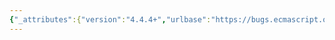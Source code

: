 ```yaml
---
{"_attributes":{"version":"4.4.4+","urlbase":"https://bugs.ecmascript.org/","maintainer":"dherman@mozilla.com"},"bug":{"bug_id":1137,"creation_ts":"2012-12-19 00:12:00 -0800","short_desc":"U+200B must be considered a whitespace character.","delta_ts":"2013-10-30 09:54:30 -0700","product":"Test262","component":"ECMA-262 Tests","version":"unspecified","rep_platform":"All","op_sys":"All","bug_status":"IN_PROGRESS","priority":"Normal","bug_severity":"normal","everconfirmed":true,"reporter":{"uid":"sof","name":"sof"},"assigned_to":{"uid":"trbaker","name":"Trevor Baker"},"cc":["brterlso","mathias","trbaker"],"long_desc":[{"commentid":3029,"comment_count":0,"who":{"uid":"sof","name":"sof"},"bug_when":"2012-12-19 00:12:49 -0800","thetext":"Tests S15.10.2.12_A1_T1 and S15.10.2.12_A2_T1 require that U+200B is not considered a whitespace character.\n\nSection 7.2 (White Space) of the ES5.1 spec states the following,\n\n\"ECMAScript implementations must recognize all of the white space characters defined in Unicode 3.0. Later editions of the Unicode Standard may define other white space characters. ECMAScript implementations may recognise white space characters from later editions of the Unicode Standard.\"\n\nU+200B (Zero Width Space) belongs to category Cf in Unicode 4.0.1 and later. Prior to that it belonged to category Zs (Space). Hence, U+200B should be considered a whitespace character by a conformant implementation.\n\n(Opera's Carakan is one implementation that follows the above requirement.)"},{"commentid":3716,"comment_count":1,"attachid":"34","who":{"uid":"trbaker","name":"Trevor Baker"},"bug_when":"2013-05-08 09:58:21 -0700","thetext":"Created attachment 34\ntreat u200B ZWSP as whitespace\n\nAs noted earlier this change fails with jsc, spidermonkey and v8.\n\n@sof, please review this patch and let me know if it is what you envisioned."},{"commentid":4028,"comment_count":2,"who":{"uid":"sof","name":"sof"},"bug_when":"2013-05-16 04:20:10 -0700","thetext":"Thanks Trevor; yes, shifting U+200B from S15*A1_T1.js to S15*A2_T1.js is what I had in mind."},{"commentid":4059,"comment_count":3,"who":{"uid":"trbaker","name":"Trevor Baker"},"bug_when":"2013-05-17 07:48:33 -0700","thetext":"4.0.1 was published in March 2004!  Does anyone know if there are bugs logged against jsc, v8 and spidermonkey for this issue?  \n\nhttp://www.unicode.org/history/publicationdates.html"},{"commentid":4060,"comment_count":4,"who":{"uid":"trbaker","name":"Trevor Baker"},"bug_when":"2013-05-17 08:38:54 -0700","thetext":"I suppose whether implementations are passing or failing a test shouldn't be a consideration when it comes to correctness.\n\n@Brian, how has situations like this been handled in the past?  Should this land and let the implementers deal this their new failure as they see fit?"}],"attachment":[{"_attributes":{"isobsolete":"0","ispatch":"1"},"attachid":"34","date":"2013-05-08 09:58:00 -0700","delta_ts":"2013-05-08 09:58:21 -0700","desc":"treat u200B ZWSP as whitespace","filename":"bug1137.patch","type":"text/plain","size":"13389","attacher":{"_attributes":{"name":"Trevor Baker"},"_text":"trbaker"},"data":{"_attributes":{"encoding":"base64"},"_text":"ZGlmZiAtciAyOTY1ZWU2NThmODEgLXIgZTY1ZjAxZTkxMWJmIHRlc3Qvc3VpdGUvY2gxNS8xNS4x\nMC8xNS4xMC4yLzE1LjEwLjIuMTIvUzE1LjEwLjIuMTJfQTFfVDEuanMKLS0tIGEvdGVzdC9zdWl0\nZS9jaDE1LzE1LjEwLzE1LjEwLjIvMTUuMTAuMi4xMi9TMTUuMTAuMi4xMl9BMV9UMS5qcwlXZWQg\nTWF5IDA4IDExOjQyOjIxIDIwMTMgLTA0MDAKKysrIGIvdGVzdC9zdWl0ZS9jaDE1LzE1LjEwLzE1\nLjEwLjIvMTUuMTAuMi4xMi9TMTUuMTAuMi4xMl9BMV9UMS5qcwlXZWQgTWF5IDA4IDEyOjUxOjIy\nIDIwMTMgLTA0MDAKQEAgLTc2LDcgKzc2LDcgQEAKIHZhciBpOCA9ICIiOwogZm9yICh2YXIgaiA9\nIDgxOTI7IGogPCA5MjE2OyBqKyspCiAgIGk4ICs9IFN0cmluZy5mcm9tQ2hhckNvZGUoaik7Ci12\nYXIgbzggPSAiXHUyMDBCXHUyMDBDXHUyMDBEXHUyMDBFXHUyMDBGXHUyMDEwXHUyMDExXHUyMDEy\nXHUyMDEzXHUyMDE0XHUyMDE1XHUyMDE2XHUyMDE3XHUyMDE4XHUyMDE5XHUyMDFBXHUyMDFCXHUy\nMDFDXHUyMDFEXHUyMDFFXHUyMDFGXHUyMDIwXHUyMDIxXHUyMDIyXHUyMDIzXHUyMDI0XHUyMDI1\nXHUyMDI2XHUyMDI3XHUyMDJBXHUyMDJCXHUyMDJDXHUyMDJEXHUyMDJFXHUyMDMwXHUyMDMxXHUy\nMDMyXHUyMDMzXHUyMDM0XHUyMDM1XHUyMDM2XHUyMDM3XHUyMDM4XHUyMDM5XHUyMDNBXHUyMDNC\nXHUyMDNDXHUyMDNEXHUyMDNFXHUyMDNGXHUyMDQwXHUyMDQxXHUyMDQyXHUyMDQzXHUyMDQ0XHUy\nMDQ1XHUyMDQ2XHUyMDQ3XHUyMDQ4XHUyMDQ5XHUyMDRBXHUyMDRCXHUyMDRDXHUyMDREXHUyMDRF\nXHUyMDRGXHUyMDUwXHUyMDUxXHUyMDUyXHUyMDUzXHUyMDU0XHUyMDU1XHUyMDU2XHUyMDU3XHUy\nMDU4XHUyMDU5XHUyMDVBXHUyMDVCXHUyMDVDXHUyMDVEXHUyMDVFXHUyMDYwXHUyMDYxXHUyMDYy\nXHUyMDYzXHUyMDY0XHUyMDY1XHUyMDY2XHUyMDY3XHUyMDY4XHUyMDY5XHUyMDZBXHUyMDZCXHUy\nMDZDXHUyMDZEXHUyMDZFXHUyMDZGXHUyMDcwXHUyMDcxXHUyMDcyXHUyMDczXHUyMDc0XHUyMDc1\nXHUyMDc2XHUyMDc3XHUyMDc4XHUyMDc5XHUyMDdBXHUyMDdCXHUyMDdDXHUyMDdEXHUyMDdFXHUy\nMDdGXHUyMDgwXHUyMDgxXHUyMDgyXHUyMDgzXHUyMDg0XHUyMDg1XHUyMDg2XHUyMDg3XHUyMDg4\nXHUyMDg5XHUyMDhBXHUyMDhCXHUyMDhDXHUyMDhEXHUyMDhFXHUyMDhGXHUyMDkwXHUyMDkxXHUy\nMDkyXHUyMDkzXHUyMDk0XHUyMDk1XHUyMDk2XHUyMDk3XHUyMDk4XHUyMDk5XHUyMDlBXHUyMDlC\nXHUyMDlDXHUyMDlEXHUyMDlFXHUyMDlGXHUyMEEwXHUyMEExXHUyMEEyXHUyMEEzXHUyMEE0XHUy\nMEE1XHUyMEE2XHUyMEE3XHUyMEE4XHUyMEE5XHUyMEFBXHUyMEFCXHUyMEFDXHUyMEFEXHUyMEFF\nXHUyMEFGXHUyMEIwXHUyMEIxXHUyMEIyXHUyMEIzXHUyMEI0XHUyMEI1XHUyMEI2XHUyMEI3XHUy\nMEI4XHUyMEI5XHUyMEJBXHUyMEJCXHUyMEJDXHUyMEJEXHUyMEJFXHUyMEJGXHUyMEMwXHUyMEMx\nXHUyMEMyXHUyMEMzXHUyMEM0XHUyMEM1XHUyMEM2XHUyMEM3XHUyMEM4XHUyMEM5XHUyMENBXHUy\nMENCXHUyMENDXHUyMENEXHUyMENFXHUyMENGXHUyMEQwXHUyMEQxXHUyMEQyXHUyMEQzXHUyMEQ0\nXHUyMEQ1XHUyMEQ2XHUyMEQ3XHUyMEQ4XHUyMEQ5XHUyMERBXHUyMERCXHUyMERDXHUyMEREXHUy\nMERFXHUyMERGXHUyMEUwXHUyMEUxXHUyMEUyXHUyMEUzXHUyMEU0XHUyMEU1XHUyMEU2XHUyMEU3\nXHUyMEU4XHUyMEU5XHUyMEVBXHUyMEVCXHUyMEVDXHUyMEVEXHUyMEVFXHUyMEVGXHUyMEYwXHUy\nMEYxXHUyMEYyXHUyMEYzXHUyMEY0XHUyMEY1XHUyMEY2XHUyMEY3XHUyMEY4XHUyMEY5XHUyMEZB\nXHUyMEZCXHUyMEZDXHUyMEZEXHUyMEZFXHUyMEZGXHUyMTAwXHUyMTAxXHUyMTAyXHUyMTAzXHUy\nMTA0XHUyMTA1XHUyMTA2XHUyMTA3XHUyMTA4XHUyMTA5XHUyMTBBXHUyMTBCXHUyMTBDXHUyMTBE\nXHUyMTBFXHUyMTBGXHUyMTEwXHUyMTExXHUyMTEyXHUyMTEzXHUyMTE0XHUyMTE1XHUyMTE2XHUy\nMTE3XHUyMTE4XHUyMTE5XHUyMTFBXHUyMTFCXHUyMTFDXHUyMTFEXHUyMTFFXHUyMTFGXHUyMTIw\nXHUyMTIxXHUyMTIyXHUyMTIzXHUyMTI0XHUyMTI1XHUyMTI2XHUyMTI3XHUyMTI4XHUyMTI5XHUy\nMTJBXHUyMTJCXHUyMTJDXHUyMTJEXHUyMTJFXHUyMTJGXHUyMTMwXHUyMTMxXHUyMTMyXHUyMTMz\nXHUyMTM0XHUyMTM1XHUyMTM2XHUyMTM3XHUyMTM4XHUyMTM5XHUyMTNBXHUyMTNCXHUyMTNDXHUy\nMTNEXHUyMTNFXHUyMTNGXHUyMTQwXHUyMTQxXHUyMTQyXHUyMTQzXHUyMTQ0XHUyMTQ1XHUyMTQ2\nXHUyMTQ3XHUyMTQ4XHUyMTQ5XHUyMTRBXHUyMTRCXHUyMTRDXHUyMTREXHUyMTRFXHUyMTRGXHUy\nMTUwXHUyMTUxXHUyMTUyXHUyMTUzXHUyMTU0XHUyMTU1XHUyMTU2XHUyMTU3XHUyMTU4XHUyMTU5\nXHUyMTVBXHUyMTVCXHUyMTVDXHUyMTVEXHUyMTVFXHUyMTVGXHUyMTYwXHUyMTYxXHUyMTYyXHUy\nMTYzXHUyMTY0XHUyMTY1XHUyMTY2XHUyMTY3XHUyMTY4XHUyMTY5XHUyMTZBXHUyMTZCXHUyMTZD\nXHUyMTZEXHUyMTZFXHUyMTZGXHUyMTcwXHUyMTcxXHUyMTcyXHUyMTczXHUyMTc0XHUyMTc1XHUy\nMTc2XHUyMTc3XHUyMTc4XHUyMTc5XHUyMTdBXHUyMTdCXHUyMTdDXHUyMTdEXHUyMTdFXHUyMTdG\nXHUyMTgwXHUyMTgxXHUyMTgyXHUyMTgzXHUyMTg0XHUyMTg1XHUyMTg2XHUyMTg3XHUyMTg4XHUy\nMTg5XHUyMThBXHUyMThCXHUyMThDXHUyMThEXHUyMThFXHUyMThGXHUyMTkwXHUyMTkxXHUyMTky\nXHUyMTkzXHUyMTk0XHUyMTk1XHUyMTk2XHUyMTk3XHUyMTk4XHUyMTk5XHUyMTlBXHUyMTlCXHUy\nMTlDXHUyMTlEXHUyMTlFXHUyMTlGXHUyMUEwXHUyMUExXHUyMUEyXHUyMUEzXHUyMUE0XHUyMUE1\nXHUyMUE2XHUyMUE3XHUyMUE4XHUyMUE5XHUyMUFBXHUyMUFCXHUyMUFDXHUyMUFEXHUyMUFFXHUy\nMUFGXHUyMUIwXHUyMUIxXHUyMUIyXHUyMUIzXHUyMUI0XHUyMUI1XHUyMUI2XHUyMUI3XHUyMUI4\nXHUyMUI5XHUyMUJBXHUyMUJCXHUyMUJDXHUyMUJEXHUyMUJFXHUyMUJGXHUyMUMwXHUyMUMxXHUy\nMUMyXHUyMUMzXHUyMUM0XHUyMUM1XHUyMUM2XHUyMUM3XHUyMUM4XHUyMUM5XHUyMUNBXHUyMUNC\nXHUyMUNDXHUyMUNEXHUyMUNFXHUyMUNGXHUyMUQwXHUyMUQxXHUyMUQyXHUyMUQzXHUyMUQ0XHUy\nMUQ1XHUyMUQ2XHUyMUQ3XHUyMUQ4XHUyMUQ5XHUyMURBXHUyMURCXHUyMURDXHUyMUREXHUyMURF\nXHUyMURGXHUyMUUwXHUyMUUxXHUyMUUyXHUyMUUzXHUyMUU0XHUyMUU1XHUyMUU2XHUyMUU3XHUy\nMUU4XHUyMUU5XHUyMUVBXHUyMUVCXHUyMUVDXHUyMUVEXHUyMUVFXHUyMUVGXHUyMUYwXHUyMUYx\nXHUyMUYyXHUyMUYzXHUyMUY0XHUyMUY1XHUyMUY2XHUyMUY3XHUyMUY4XHUyMUY5XHUyMUZBXHUy\nMUZCXHUyMUZDXHUyMUZEXHUyMUZFXHUyMUZGXHUyMjAwXHUyMjAxXHUyMjAyXHUyMjAzXHUyMjA0\nXHUyMjA1XHUyMjA2XHUyMjA3XHUyMjA4XHUyMjA5XHUyMjBBXHUyMjBCXHUyMjBDXHUyMjBEXHUy\nMjBFXHUyMjBGXHUyMjEwXHUyMjExXHUyMjEyXHUyMjEzXHUyMjE0XHUyMjE1XHUyMjE2XHUyMjE3\nXHUyMjE4XHUyMjE5XHUyMjFBXHUyMjFCXHUyMjFDXHUyMjFEXHUyMjFFXHUyMjFGXHUyMjIwXHUy\nMjIxXHUyMjIyXHUyMjIzXHUyMjI0XHUyMjI1XHUyMjI2XHUyMjI3XHUyMjI4XHUyMjI5XHUyMjJB\nXHUyMjJCXHUyMjJDXHUyMjJEXHUyMjJFXHUyMjJGXHUyMjMwXHUyMjMxXHUyMjMyXHUyMjMzXHUy\nMjM0XHUyMjM1XHUyMjM2XHUyMjM3XHUyMjM4XHUyMjM5XHUyMjNBXHUyMjNCXHUyMjNDXHUyMjNE\nXHUyMjNFXHUyMjNGXHUyMjQwXHUyMjQxXHUyMjQyXHUyMjQzXHUyMjQ0XHUyMjQ1XHUyMjQ2XHUy\nMjQ3XHUyMjQ4XHUyMjQ5XHUyMjRBXHUyMjRCXHUyMjRDXHUyMjREXHUyMjRFXHUyMjRGXHUyMjUw\nXHUyMjUxXHUyMjUyXHUyMjUzXHUyMjU0XHUyMjU1XHUyMjU2XHUyMjU3XHUyMjU4XHUyMjU5XHUy\nMjVBXHUyMjVCXHUyMjVDXHUyMjVEXHUyMjVFXHUyMjVGXHUyMjYwXHUyMjYxXHUyMjYyXHUyMjYz\nXHUyMjY0XHUyMjY1XHUyMjY2XHUyMjY3XHUyMjY4XHUyMjY5XHUyMjZBXHUyMjZCXHUyMjZDXHUy\nMjZEXHUyMjZFXHUyMjZGXHUyMjcwXHUyMjcxXHUyMjcyXHUyMjczXHUyMjc0XHUyMjc1XHUyMjc2\nXHUyMjc3XHUyMjc4XHUyMjc5XHUyMjdBXHUyMjdCXHUyMjdDXHUyMjdEXHUyMjdFXHUyMjdGXHUy\nMjgwXHUyMjgxXHUyMjgyXHUyMjgzXHUyMjg0XHUyMjg1XHUyMjg2XHUyMjg3XHUyMjg4XHUyMjg5\nXHUyMjhBXHUyMjhCXHUyMjhDXHUyMjhEXHUyMjhFXHUyMjhGXHUyMjkwXHUyMjkxXHUyMjkyXHUy\nMjkzXHUyMjk0XHUyMjk1XHUyMjk2XHUyMjk3XHUyMjk4XHUyMjk5XHUyMjlBXHUyMjlCXHUyMjlD\nXHUyMjlEXHUyMjlFXHUyMjlGXHUyMkEwXHUyMkExXHUyMkEyXHUyMkEzXHUyMkE0XHUyMkE1XHUy\nMkE2XHUyMkE3XHUyMkE4XHUyMkE5XHUyMkFBXHUyMkFCXHUyMkFDXHUyMkFEXHUyMkFFXHUyMkFG\nXHUyMkIwXHUyMkIxXHUyMkIyXHUyMkIzXHUyMkI0XHUyMkI1XHUyMkI2XHUyMkI3XHUyMkI4XHUy\nMkI5XHUyMkJBXHUyMkJCXHUyMkJDXHUyMkJEXHUyMkJFXHUyMkJGXHUyMkMwXHUyMkMxXHUyMkMy\nXHUyMkMzXHUyMkM0XHUyMkM1XHUyMkM2XHUyMkM3XHUyMkM4XHUyMkM5XHUyMkNBXHUyMkNCXHUy\nMkNDXHUyMkNEXHUyMkNFXHUyMkNGXHUyMkQwXHUyMkQxXHUyMkQyXHUyMkQzXHUyMkQ0XHUyMkQ1\nXHUyMkQ2XHUyMkQ3XHUyMkQ4XHUyMkQ5XHUyMkRBXHUyMkRCXHUyMkRDXHUyMkREXHUyMkRFXHUy\nMkRGXHUyMkUwXHUyMkUxXHUyMkUyXHUyMkUzXHUyMkU0XHUyMkU1XHUyMkU2XHUyMkU3XHUyMkU4\nXHUyMkU5XHUyMkVBXHUyMkVCXHUyMkVDXHUyMkVEXHUyMkVFXHUyMkVGXHUyMkYwXHUyMkYxXHUy\nMkYyXHUyMkYzXHUyMkY0XHUyMkY1XHUyMkY2XHUyMkY3XHUyMkY4XHUyMkY5XHUyMkZBXHUyMkZC\nXHUyMkZDXHUyMkZEXHUyMkZFXHUyMkZGXHUyMzAwXHUyMzAxXHUyMzAyXHUyMzAzXHUyMzA0XHUy\nMzA1XHUyMzA2XHUyMzA3XHUyMzA4XHUyMzA5XHUyMzBBXHUyMzBCXHUyMzBDXHUyMzBEXHUyMzBF\nXHUyMzBGXHUyMzEwXHUyMzExXHUyMzEyXHUyMzEzXHUyMzE0XHUyMzE1XHUyMzE2XHUyMzE3XHUy\nMzE4XHUyMzE5XHUyMzFBXHUyMzFCXHUyMzFDXHUyMzFEXHUyMzFFXHUyMzFGXHUyMzIwXHUyMzIx\nXHUyMzIyXHUyMzIzXHUyMzI0XHUyMzI1XHUyMzI2XHUyMzI3XHUyMzI4XHUyMzI5XHUyMzJBXHUy\nMzJCXHUyMzJDXHUyMzJEXHUyMzJFXHUyMzJGXHUyMzMwXHUyMzMxXHUyMzMyXHUyMzMzXHUyMzM0\nXHUyMzM1XHUyMzM2XHUyMzM3XHUyMzM4XHUyMzM5XHUyMzNBXHUyMzNCXHUyMzNDXHUyMzNEXHUy\nMzNFXHUyMzNGXHUyMzQwXHUyMzQxXHUyMzQyXHUyMzQzXHUyMzQ0XHUyMzQ1XHUyMzQ2XHUyMzQ3\nXHUyMzQ4XHUyMzQ5XHUyMzRBXHUyMzRCXHUyMzRDXHUyMzREXHUyMzRFXHUyMzRGXHUyMzUwXHUy\nMzUxXHUyMzUyXHUyMzUzXHUyMzU0XHUyMzU1XHUyMzU2XHUyMzU3XHUyMzU4XHUyMzU5XHUyMzVB\nXHUyMzVCXHUyMzVDXHUyMzVEXHUyMzVFXHUyMzVGXHUyMzYwXHUyMzYxXHUyMzYyXHUyMzYzXHUy\nMzY0XHUyMzY1XHUyMzY2XHUyMzY3XHUyMzY4XHUyMzY5XHUyMzZBXHUyMzZCXHUyMzZDXHUyMzZE\nXHUyMzZFXHUyMzZGXHUyMzcwXHUyMzcxXHUyMzcyXHUyMzczXHUyMzc0XHUyMzc1XHUyMzc2XHUy\nMzc3XHUyMzc4XHUyMzc5XHUyMzdBXHUyMzdCXHUyMzdDXHUyMzdEXHUyMzdFXHUyMzdGXHUyMzgw\nXHUyMzgxXHUyMzgyXHUyMzgzXHUyMzg0XHUyMzg1XHUyMzg2XHUyMzg3XHUyMzg4XHUyMzg5XHUy\nMzhBXHUyMzhCXHUyMzhDXHUyMzhEXHUyMzhFXHUyMzhGXHUyMzkwXHUyMzkxXHUyMzkyXHUyMzkz\nXHUyMzk0XHUyMzk1XHUyMzk2XHUyMzk3XHUyMzk4XHUyMzk5XHUyMzlBXHUyMzlCXHUyMzlDXHUy\nMzlEXHUyMzlFXHUyMzlGXHUyM0EwXHUyM0ExXHUyM0EyXHUyM0EzXHUyM0E0XHUyM0E1XHUyM0E2\nXHUyM0E3XHUyM0E4XHUyM0E5XHUyM0FBXHUyM0FCXHUyM0FDXHUyM0FEXHUyM0FFXHUyM0FGXHUy\nM0IwXHUyM0IxXHUyM0IyXHUyM0IzXHUyM0I0XHUyM0I1XHUyM0I2XHUyM0I3XHUyM0I4XHUyM0I5\nXHUyM0JBXHUyM0JCXHUyM0JDXHUyM0JEXHUyM0JFXHUyM0JGXHUyM0MwXHUyM0MxXHUyM0MyXHUy\nM0MzXHUyM0M0XHUyM0M1XHUyM0M2XHUyM0M3XHUyM0M4XHUyM0M5XHUyM0NBXHUyM0NCXHUyM0ND\nXHUyM0NEXHUyM0NFXHUyM0NGXHUyM0QwXHUyM0QxXHUyM0QyXHUyM0QzXHUyM0Q0XHUyM0Q1XHUy\nM0Q2XHUyM0Q3XHUyM0Q4XHUyM0Q5XHUyM0RBXHUyM0RCXHUyM0RDXHUyM0REXHUyM0RFXHUyM0RG\nXHUyM0UwXHUyM0UxXHUyM0UyXHUyM0UzXHUyM0U0XHUyM0U1XHUyM0U2XHUyM0U3XHUyM0U4XHUy\nM0U5XHUyM0VBXHUyM0VCXHUyM0VDXHUyM0VEXHUyM0VFXHUyM0VGXHUyM0YwXHUyM0YxXHUyM0Yy\nXHUyM0YzXHUyM0Y0XHUyM0Y1XHUyM0Y2XHUyM0Y3XHUyM0Y4XHUyM0Y5XHUyM0ZBXHUyM0ZCXHUy\nM0ZDXHUyM0ZEXHUyM0ZFXHUyM0ZGIjsKK3ZhciBvOCA9ICJcdTIwMENcdTIwMERcdTIwMEVcdTIw\nMEZcdTIwMTBcdTIwMTFcdTIwMTJcdTIwMTNcdTIwMTRcdTIwMTVcdTIwMTZcdTIwMTdcdTIwMThc\ndTIwMTlcdTIwMUFcdTIwMUJcdTIwMUNcdTIwMURcdTIwMUVcdTIwMUZcdTIwMjBcdTIwMjFcdTIw\nMjJcdTIwMjNcdTIwMjRcdTIwMjVcdTIwMjZcdTIwMjdcdTIwMkFcdTIwMkJcdTIwMkNcdTIwMkRc\ndTIwMkVcdTIwMzBcdTIwMzFcdTIwMzJcdTIwMzNcdTIwMzRcdTIwMzVcdTIwMzZcdTIwMzdcdTIw\nMzhcdTIwMzlcdTIwM0FcdTIwM0JcdTIwM0NcdTIwM0RcdTIwM0VcdTIwM0ZcdTIwNDBcdTIwNDFc\ndTIwNDJcdTIwNDNcdTIwNDRcdTIwNDVcdTIwNDZcdTIwNDdcdTIwNDhcdTIwNDlcdTIwNEFcdTIw\nNEJcdTIwNENcdTIwNERcdTIwNEVcdTIwNEZcdTIwNTBcdTIwNTFcdTIwNTJcdTIwNTNcdTIwNTRc\ndTIwNTVcdTIwNTZcdTIwNTdcdTIwNThcdTIwNTlcdTIwNUFcdTIwNUJcdTIwNUNcdTIwNURcdTIw\nNUVcdTIwNjBcdTIwNjFcdTIwNjJcdTIwNjNcdTIwNjRcdTIwNjVcdTIwNjZcdTIwNjdcdTIwNjhc\ndTIwNjlcdTIwNkFcdTIwNkJcdTIwNkNcdTIwNkRcdTIwNkVcdTIwNkZcdTIwNzBcdTIwNzFcdTIw\nNzJcdTIwNzNcdTIwNzRcdTIwNzVcdTIwNzZcdTIwNzdcdTIwNzhcdTIwNzlcdTIwN0FcdTIwN0Jc\ndTIwN0NcdTIwN0RcdTIwN0VcdTIwN0ZcdTIwODBcdTIwODFcdTIwODJcdTIwODNcdTIwODRcdTIw\nODVcdTIwODZcdTIwODdcdTIwODhcdTIwODlcdTIwOEFcdTIwOEJcdTIwOENcdTIwOERcdTIwOEVc\ndTIwOEZcdTIwOTBcdTIwOTFcdTIwOTJcdTIwOTNcdTIwOTRcdTIwOTVcdTIwOTZcdTIwOTdcdTIw\nOThcdTIwOTlcdTIwOUFcdTIwOUJcdTIwOUNcdTIwOURcdTIwOUVcdTIwOUZcdTIwQTBcdTIwQTFc\ndTIwQTJcdTIwQTNcdTIwQTRcdTIwQTVcdTIwQTZcdTIwQTdcdTIwQThcdTIwQTlcdTIwQUFcdTIw\nQUJcdTIwQUNcdTIwQURcdTIwQUVcdTIwQUZcdTIwQjBcdTIwQjFcdTIwQjJcdTIwQjNcdTIwQjRc\ndTIwQjVcdTIwQjZcdTIwQjdcdTIwQjhcdTIwQjlcdTIwQkFcdTIwQkJcdTIwQkNcdTIwQkRcdTIw\nQkVcdTIwQkZcdTIwQzBcdTIwQzFcdTIwQzJcdTIwQzNcdTIwQzRcdTIwQzVcdTIwQzZcdTIwQzdc\ndTIwQzhcdTIwQzlcdTIwQ0FcdTIwQ0JcdTIwQ0NcdTIwQ0RcdTIwQ0VcdTIwQ0ZcdTIwRDBcdTIw\nRDFcdTIwRDJcdTIwRDNcdTIwRDRcdTIwRDVcdTIwRDZcdTIwRDdcdTIwRDhcdTIwRDlcdTIwREFc\ndTIwREJcdTIwRENcdTIwRERcdTIwREVcdTIwREZcdTIwRTBcdTIwRTFcdTIwRTJcdTIwRTNcdTIw\nRTRcdTIwRTVcdTIwRTZcdTIwRTdcdTIwRThcdTIwRTlcdTIwRUFcdTIwRUJcdTIwRUNcdTIwRURc\ndTIwRUVcdTIwRUZcdTIwRjBcdTIwRjFcdTIwRjJcdTIwRjNcdTIwRjRcdTIwRjVcdTIwRjZcdTIw\nRjdcdTIwRjhcdTIwRjlcdTIwRkFcdTIwRkJcdTIwRkNcdTIwRkRcdTIwRkVcdTIwRkZcdTIxMDBc\ndTIxMDFcdTIxMDJcdTIxMDNcdTIxMDRcdTIxMDVcdTIxMDZcdTIxMDdcdTIxMDhcdTIxMDlcdTIx\nMEFcdTIxMEJcdTIxMENcdTIxMERcdTIxMEVcdTIxMEZcdTIxMTBcdTIxMTFcdTIxMTJcdTIxMTNc\ndTIxMTRcdTIxMTVcdTIxMTZcdTIxMTdcdTIxMThcdTIxMTlcdTIxMUFcdTIxMUJcdTIxMUNcdTIx\nMURcdTIxMUVcdTIxMUZcdTIxMjBcdTIxMjFcdTIxMjJcdTIxMjNcdTIxMjRcdTIxMjVcdTIxMjZc\ndTIxMjdcdTIxMjhcdTIxMjlcdTIxMkFcdTIxMkJcdTIxMkNcdTIxMkRcdTIxMkVcdTIxMkZcdTIx\nMzBcdTIxMzFcdTIxMzJcdTIxMzNcdTIxMzRcdTIxMzVcdTIxMzZcdTIxMzdcdTIxMzhcdTIxMzlc\ndTIxM0FcdTIxM0JcdTIxM0NcdTIxM0RcdTIxM0VcdTIxM0ZcdTIxNDBcdTIxNDFcdTIxNDJcdTIx\nNDNcdTIxNDRcdTIxNDVcdTIxNDZcdTIxNDdcdTIxNDhcdTIxNDlcdTIxNEFcdTIxNEJcdTIxNENc\ndTIxNERcdTIxNEVcdTIxNEZcdTIxNTBcdTIxNTFcdTIxNTJcdTIxNTNcdTIxNTRcdTIxNTVcdTIx\nNTZcdTIxNTdcdTIxNThcdTIxNTlcdTIxNUFcdTIxNUJcdTIxNUNcdTIxNURcdTIxNUVcdTIxNUZc\ndTIxNjBcdTIxNjFcdTIxNjJcdTIxNjNcdTIxNjRcdTIxNjVcdTIxNjZcdTIxNjdcdTIxNjhcdTIx\nNjlcdTIxNkFcdTIxNkJcdTIxNkNcdTIxNkRcdTIxNkVcdTIxNkZcdTIxNzBcdTIxNzFcdTIxNzJc\ndTIxNzNcdTIxNzRcdTIxNzVcdTIxNzZcdTIxNzdcdTIxNzhcdTIxNzlcdTIxN0FcdTIxN0JcdTIx\nN0NcdTIxN0RcdTIxN0VcdTIxN0ZcdTIxODBcdTIxODFcdTIxODJcdTIxODNcdTIxODRcdTIxODVc\ndTIxODZcdTIxODdcdTIxODhcdTIxODlcdTIxOEFcdTIxOEJcdTIxOENcdTIxOERcdTIxOEVcdTIx\nOEZcdTIxOTBcdTIxOTFcdTIxOTJcdTIxOTNcdTIxOTRcdTIxOTVcdTIxOTZcdTIxOTdcdTIxOThc\ndTIxOTlcdTIxOUFcdTIxOUJcdTIxOUNcdTIxOURcdTIxOUVcdTIxOUZcdTIxQTBcdTIxQTFcdTIx\nQTJcdTIxQTNcdTIxQTRcdTIxQTVcdTIxQTZcdTIxQTdcdTIxQThcdTIxQTlcdTIxQUFcdTIxQUJc\ndTIxQUNcdTIxQURcdTIxQUVcdTIxQUZcdTIxQjBcdTIxQjFcdTIxQjJcdTIxQjNcdTIxQjRcdTIx\nQjVcdTIxQjZcdTIxQjdcdTIxQjhcdTIxQjlcdTIxQkFcdTIxQkJcdTIxQkNcdTIxQkRcdTIxQkVc\ndTIxQkZcdTIxQzBcdTIxQzFcdTIxQzJcdTIxQzNcdTIxQzRcdTIxQzVcdTIxQzZcdTIxQzdcdTIx\nQzhcdTIxQzlcdTIxQ0FcdTIxQ0JcdTIxQ0NcdTIxQ0RcdTIxQ0VcdTIxQ0ZcdTIxRDBcdTIxRDFc\ndTIxRDJcdTIxRDNcdTIxRDRcdTIxRDVcdTIxRDZcdTIxRDdcdTIxRDhcdTIxRDlcdTIxREFcdTIx\nREJcdTIxRENcdTIxRERcdTIxREVcdTIxREZcdTIxRTBcdTIxRTFcdTIxRTJcdTIxRTNcdTIxRTRc\ndTIxRTVcdTIxRTZcdTIxRTdcdTIxRThcdTIxRTlcdTIxRUFcdTIxRUJcdTIxRUNcdTIxRURcdTIx\nRUVcdTIxRUZcdTIxRjBcdTIxRjFcdTIxRjJcdTIxRjNcdTIxRjRcdTIxRjVcdTIxRjZcdTIxRjdc\ndTIxRjhcdTIxRjlcdTIxRkFcdTIxRkJcdTIxRkNcdTIxRkRcdTIxRkVcdTIxRkZcdTIyMDBcdTIy\nMDFcdTIyMDJcdTIyMDNcdTIyMDRcdTIyMDVcdTIyMDZcdTIyMDdcdTIyMDhcdTIyMDlcdTIyMEFc\ndTIyMEJcdTIyMENcdTIyMERcdTIyMEVcdTIyMEZcdTIyMTBcdTIyMTFcdTIyMTJcdTIyMTNcdTIy\nMTRcdTIyMTVcdTIyMTZcdTIyMTdcdTIyMThcdTIyMTlcdTIyMUFcdTIyMUJcdTIyMUNcdTIyMURc\ndTIyMUVcdTIyMUZcdTIyMjBcdTIyMjFcdTIyMjJcdTIyMjNcdTIyMjRcdTIyMjVcdTIyMjZcdTIy\nMjdcdTIyMjhcdTIyMjlcdTIyMkFcdTIyMkJcdTIyMkNcdTIyMkRcdTIyMkVcdTIyMkZcdTIyMzBc\ndTIyMzFcdTIyMzJcdTIyMzNcdTIyMzRcdTIyMzVcdTIyMzZcdTIyMzdcdTIyMzhcdTIyMzlcdTIy\nM0FcdTIyM0JcdTIyM0NcdTIyM0RcdTIyM0VcdTIyM0ZcdTIyNDBcdTIyNDFcdTIyNDJcdTIyNDNc\ndTIyNDRcdTIyNDVcdTIyNDZcdTIyNDdcdTIyNDhcdTIyNDlcdTIyNEFcdTIyNEJcdTIyNENcdTIy\nNERcdTIyNEVcdTIyNEZcdTIyNTBcdTIyNTFcdTIyNTJcdTIyNTNcdTIyNTRcdTIyNTVcdTIyNTZc\ndTIyNTdcdTIyNThcdTIyNTlcdTIyNUFcdTIyNUJcdTIyNUNcdTIyNURcdTIyNUVcdTIyNUZcdTIy\nNjBcdTIyNjFcdTIyNjJcdTIyNjNcdTIyNjRcdTIyNjVcdTIyNjZcdTIyNjdcdTIyNjhcdTIyNjlc\ndTIyNkFcdTIyNkJcdTIyNkNcdTIyNkRcdTIyNkVcdTIyNkZcdTIyNzBcdTIyNzFcdTIyNzJcdTIy\nNzNcdTIyNzRcdTIyNzVcdTIyNzZcdTIyNzdcdTIyNzhcdTIyNzlcdTIyN0FcdTIyN0JcdTIyN0Nc\ndTIyN0RcdTIyN0VcdTIyN0ZcdTIyODBcdTIyODFcdTIyODJcdTIyODNcdTIyODRcdTIyODVcdTIy\nODZcdTIyODdcdTIyODhcdTIyODlcdTIyOEFcdTIyOEJcdTIyOENcdTIyOERcdTIyOEVcdTIyOEZc\ndTIyOTBcdTIyOTFcdTIyOTJcdTIyOTNcdTIyOTRcdTIyOTVcdTIyOTZcdTIyOTdcdTIyOThcdTIy\nOTlcdTIyOUFcdTIyOUJcdTIyOUNcdTIyOURcdTIyOUVcdTIyOUZcdTIyQTBcdTIyQTFcdTIyQTJc\ndTIyQTNcdTIyQTRcdTIyQTVcdTIyQTZcdTIyQTdcdTIyQThcdTIyQTlcdTIyQUFcdTIyQUJcdTIy\nQUNcdTIyQURcdTIyQUVcdTIyQUZcdTIyQjBcdTIyQjFcdTIyQjJcdTIyQjNcdTIyQjRcdTIyQjVc\ndTIyQjZcdTIyQjdcdTIyQjhcdTIyQjlcdTIyQkFcdTIyQkJcdTIyQkNcdTIyQkRcdTIyQkVcdTIy\nQkZcdTIyQzBcdTIyQzFcdTIyQzJcdTIyQzNcdTIyQzRcdTIyQzVcdTIyQzZcdTIyQzdcdTIyQzhc\ndTIyQzlcdTIyQ0FcdTIyQ0JcdTIyQ0NcdTIyQ0RcdTIyQ0VcdTIyQ0ZcdTIyRDBcdTIyRDFcdTIy\nRDJcdTIyRDNcdTIyRDRcdTIyRDVcdTIyRDZcdTIyRDdcdTIyRDhcdTIyRDlcdTIyREFcdTIyREJc\ndTIyRENcdTIyRERcdTIyREVcdTIyREZcdTIyRTBcdTIyRTFcdTIyRTJcdTIyRTNcdTIyRTRcdTIy\nRTVcdTIyRTZcdTIyRTdcdTIyRThcdTIyRTlcdTIyRUFcdTIyRUJcdTIyRUNcdTIyRURcdTIyRUVc\ndTIyRUZcdTIyRjBcdTIyRjFcdTIyRjJcdTIyRjNcdTIyRjRcdTIyRjVcdTIyRjZcdTIyRjdcdTIy\nRjhcdTIyRjlcdTIyRkFcdTIyRkJcdTIyRkNcdTIyRkRcdTIyRkVcdTIyRkZcdTIzMDBcdTIzMDFc\ndTIzMDJcdTIzMDNcdTIzMDRcdTIzMDVcdTIzMDZcdTIzMDdcdTIzMDhcdTIzMDlcdTIzMEFcdTIz\nMEJcdTIzMENcdTIzMERcdTIzMEVcdTIzMEZcdTIzMTBcdTIzMTFcdTIzMTJcdTIzMTNcdTIzMTRc\ndTIzMTVcdTIzMTZcdTIzMTdcdTIzMThcdTIzMTlcdTIzMUFcdTIzMUJcdTIzMUNcdTIzMURcdTIz\nMUVcdTIzMUZcdTIzMjBcdTIzMjFcdTIzMjJcdTIzMjNcdTIzMjRcdTIzMjVcdTIzMjZcdTIzMjdc\ndTIzMjhcdTIzMjlcdTIzMkFcdTIzMkJcdTIzMkNcdTIzMkRcdTIzMkVcdTIzMkZcdTIzMzBcdTIz\nMzFcdTIzMzJcdTIzMzNcdTIzMzRcdTIzMzVcdTIzMzZcdTIzMzdcdTIzMzhcdTIzMzlcdTIzM0Fc\ndTIzM0JcdTIzM0NcdTIzM0RcdTIzM0VcdTIzM0ZcdTIzNDBcdTIzNDFcdTIzNDJcdTIzNDNcdTIz\nNDRcdTIzNDVcdTIzNDZcdTIzNDdcdTIzNDhcdTIzNDlcdTIzNEFcdTIzNEJcdTIzNENcdTIzNERc\ndTIzNEVcdTIzNEZcdTIzNTBcdTIzNTFcdTIzNTJcdTIzNTNcdTIzNTRcdTIzNTVcdTIzNTZcdTIz\nNTdcdTIzNThcdTIzNTlcdTIzNUFcdTIzNUJcdTIzNUNcdTIzNURcdTIzNUVcdTIzNUZcdTIzNjBc\ndTIzNjFcdTIzNjJcdTIzNjNcdTIzNjRcdTIzNjVcdTIzNjZcdTIzNjdcdTIzNjhcdTIzNjlcdTIz\nNkFcdTIzNkJcdTIzNkNcdTIzNkRcdTIzNkVcdTIzNkZcdTIzNzBcdTIzNzFcdTIzNzJcdTIzNzNc\ndTIzNzRcdTIzNzVcdTIzNzZcdTIzNzdcdTIzNzhcdTIzNzlcdTIzN0FcdTIzN0JcdTIzN0NcdTIz\nN0RcdTIzN0VcdTIzN0ZcdTIzODBcdTIzODFcdTIzODJcdTIzODNcdTIzODRcdTIzODVcdTIzODZc\ndTIzODdcdTIzODhcdTIzODlcdTIzOEFcdTIzOEJcdTIzOENcdTIzOERcdTIzOEVcdTIzOEZcdTIz\nOTBcdTIzOTFcdTIzOTJcdTIzOTNcdTIzOTRcdTIzOTVcdTIzOTZcdTIzOTdcdTIzOThcdTIzOTlc\ndTIzOUFcdTIzOUJcdTIzOUNcdTIzOURcdTIzOUVcdTIzOUZcdTIzQTBcdTIzQTFcdTIzQTJcdTIz\nQTNcdTIzQTRcdTIzQTVcdTIzQTZcdTIzQTdcdTIzQThcdTIzQTlcdTIzQUFcdTIzQUJcdTIzQUNc\ndTIzQURcdTIzQUVcdTIzQUZcdTIzQjBcdTIzQjFcdTIzQjJcdTIzQjNcdTIzQjRcdTIzQjVcdTIz\nQjZcdTIzQjdcdTIzQjhcdTIzQjlcdTIzQkFcdTIzQkJcdTIzQkNcdTIzQkRcdTIzQkVcdTIzQkZc\ndTIzQzBcdTIzQzFcdTIzQzJcdTIzQzNcdTIzQzRcdTIzQzVcdTIzQzZcdTIzQzdcdTIzQzhcdTIz\nQzlcdTIzQ0FcdTIzQ0JcdTIzQ0NcdTIzQ0RcdTIzQ0VcdTIzQ0ZcdTIzRDBcdTIzRDFcdTIzRDJc\ndTIzRDNcdTIzRDRcdTIzRDVcdTIzRDZcdTIzRDdcdTIzRDhcdTIzRDlcdTIzREFcdTIzREJcdTIz\nRENcdTIzRERcdTIzREVcdTIzREZcdTIzRTBcdTIzRTFcdTIzRTJcdTIzRTNcdTIzRTRcdTIzRTVc\ndTIzRTZcdTIzRTdcdTIzRThcdTIzRTlcdTIzRUFcdTIzRUJcdTIzRUNcdTIzRURcdTIzRUVcdTIz\nRUZcdTIzRjBcdTIzRjFcdTIzRjJcdTIzRjNcdTIzRjRcdTIzRjVcdTIzRjZcdTIzRjdcdTIzRjhc\ndTIzRjlcdTIzRkFcdTIzRkJcdTIzRkNcdTIzRkRcdTIzRkVcdTIzRkYiOwogaWYgKGk4LnJlcGxh\nY2UoL1xzKy9nLCAiIikgIT09IG84KSB7CiAgICRFUlJPUigiIzg6IEVycm9yIG1hdGNoaW5nIGNo\nYXJhY3RlciBjbGFzcyBccyBiZXR3ZWVuIGNoYXJhY3RlciAyMDAwIGFuZCAyM2ZmIik7CiB9CmRp\nZmYgLXIgMjk2NWVlNjU4ZjgxIC1yIGU2NWYwMWU5MTFiZiB0ZXN0L3N1aXRlL2NoMTUvMTUuMTAv\nMTUuMTAuMi8xNS4xMC4yLjEyL1MxNS4xMC4yLjEyX0EyX1QxLmpzCi0tLSBhL3Rlc3Qvc3VpdGUv\nY2gxNS8xNS4xMC8xNS4xMC4yLzE1LjEwLjIuMTIvUzE1LjEwLjIuMTJfQTJfVDEuanMJV2VkIE1h\neSAwOCAxMTo0MjoyMSAyMDEzIC0wNDAwCisrKyBiL3Rlc3Qvc3VpdGUvY2gxNS8xNS4xMC8xNS4x\nMC4yLzE1LjEwLjIuMTIvUzE1LjEwLjIuMTJfQTJfVDEuanMJV2VkIE1heSAwOCAxMjo1MToyMiAy\nMDEzIC0wNDAwCkBAIC03Nyw3ICs3Nyw3IEBACiB2YXIgaTggPSAiIjsKIGZvciAodmFyIGogPSA4\nMTkyOyBqIDwgOTIxNjsgaisrKQogICBpOCArPSBTdHJpbmcuZnJvbUNoYXJDb2RlKGopOwotdmFy\nIG84ID0gIlx1MjAwMFx1MjAwMVx1MjAwMlx1MjAwM1x1MjAwNFx1MjAwNVx1MjAwNlx1MjAwN1x1\nMjAwOFx1MjAwOVx1MjAwQVx1MjAyOFx1MjAyOVx1MjAyRlx1MjA1RiI7Cit2YXIgbzggPSAiXHUy\nMDAwXHUyMDAxXHUyMDAyXHUyMDAzXHUyMDA0XHUyMDA1XHUyMDA2XHUyMDA3XHUyMDA4XHUyMDA5\nXHUyMDBBXHUyMDBCXHUyMDI4XHUyMDI5XHUyMDJGXHUyMDVGIjsKIGlmIChpOC5yZXBsYWNlKC9c\nUysvZywgIiIpICE9PSBvOCkgewogICAkRVJST1IoIiM4OiBFcnJvciBtYXRjaGluZyBjaGFyYWN0\nZXIgY2xhc3MgXFMgYmV0d2VlbiBjaGFyYWN0ZXIgMjAwMCBhbmQgMjNmZiIpOwogfQoK\n"}}]}}
---
```

